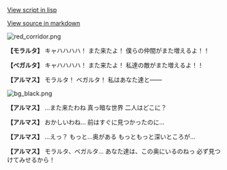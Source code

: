 [View script in lisp](../scripts/101301063.txt)

[View source in markdown](101301063.md)

![red_corridor.png](../images/backgrounds/red_corridor.png)

**【モラルタ】**
キャハハハハ！
また来たよ！
僕らの仲間がまた増えるよ！！

**【ベガルタ】**
キャハハハハ！
また来たよ！
私達の敵がまた増えるよ！！

**【アルマス】**
モラルタ！
ベガルタ！
私はあなた達と――

![bg_black.png](../images/backgrounds/bg_black.png)

**【アルマス】**
…また来たわね
真っ暗な世界
二人はどこに？

**【アルマス】**
おかしいわね…
前はすぐに見つかったのに…

**【アルマス】**
…えっ？
もっと…奥がある
もっともっと深いところが…

**【アルマス】**
モラルタ、ベガルタ…
あなた達は、この奥にいるのねっ
必ず見つけてみせるから！